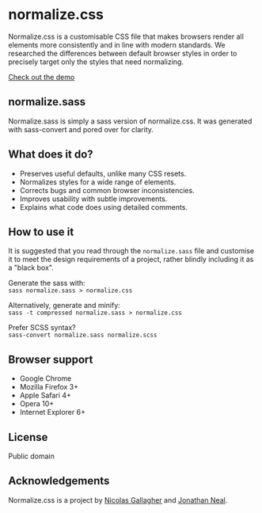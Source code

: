 normalize.css
=============

Normalize.css is a customisable CSS file that makes browsers render all elements more consistently and in line with modern standards. We researched the differences between default browser styles in order to precisely target only the styles that need normalizing.

[Check out the demo](http://shkm.github.com/normalize.css/demo.html)

normalize.sass
--------------

Normalize.sass is simply a sass version of normalize.css. It was generated with sass-convert and pored over for clarity.

What does it do?
-----------

* Preserves useful defaults, unlike many CSS resets.
* Normalizes styles for a wide range of elements.
* Corrects bugs and common browser inconsistencies.
* Improves usability with subtle improvements.
* Explains what code does using detailed comments.

How to use it
-----------

It is suggested that you read through the `normalize.sass` file and customise it to meet the design requirements of a project, rather blindly including it as a "black box".

Generate the sass with:  
```sass normalize.sass > normalize.css```

Alternatively, generate and minify:  
```sass -t compressed normalize.sass > normalize.css```

Prefer SCSS syntax?  
```sass-convert normalize.sass normalize.scss```

Browser support
-----------

* Google Chrome
* Mozilla Firefox 3+
* Apple Safari 4+
* Opera 10+
* Internet Explorer 6+

License
-----------

Public domain

Acknowledgements
------------

Normalize.css is a project by [Nicolas Gallagher](http://github.com/necolas) and [Jonathan Neal](http://github.com/jonathantneal).